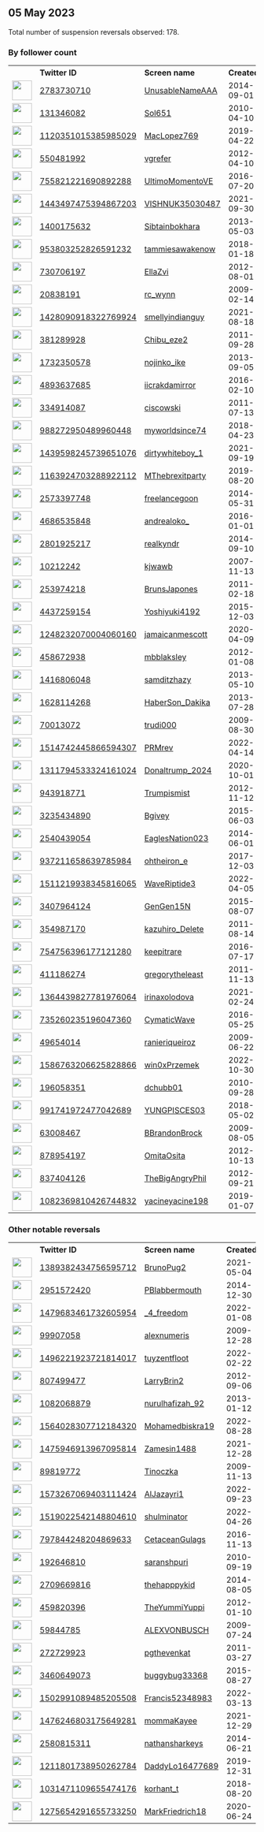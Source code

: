 
## 05 May 2023
Total number of suspension reversals observed: 178.

### By follower count
<table><tr><th></th><th align="left">Twitter ID</th><th align="left">Screen name</th>
<th align="left">Created</th><th align="left">Status</th><th align="left">Suspended</th><th align="left">Followers</th>
<tr><td><a href="https://pbs.twimg.com/profile_images/1522761536296538112/-hgymlEA_normal.jpg"><img src="https://pbs.twimg.com/profile_images/1522761536296538112/-hgymlEA_normal.jpg" width="40px" height="40px" align="center"/></a></td><td><a href="https://twitter.com/intent/user?user_id=2783730710">2783730710</a></td><td><a href="https://twitter.com/UnusableNameAAA">UnusableNameAAA</a></td><td>2014-09-01</td><td align="center"></td><td>2023-04-08</td><td>77134</td></tr>
<tr><td><a href="https://pbs.twimg.com/profile_images/1654975224389967873/1qL7Tz9Y_normal.jpg"><img src="https://pbs.twimg.com/profile_images/1654975224389967873/1qL7Tz9Y_normal.jpg" width="40px" height="40px" align="center"/></a></td><td><a href="https://twitter.com/intent/user?user_id=131346082">131346082</a></td><td><a href="https://twitter.com/Sol651">Sol651</a></td><td>2010-04-10</td><td align="center"></td><td>2022-11-17</td><td>74069</td></tr>
<tr><td><a href="https://pbs.twimg.com/profile_images/1653367450405343234/RhZYw8VG_normal.jpg"><img src="https://pbs.twimg.com/profile_images/1653367450405343234/RhZYw8VG_normal.jpg" width="40px" height="40px" align="center"/></a></td><td><a href="https://twitter.com/intent/user?user_id=1120351015385985029">1120351015385985029</a></td><td><a href="https://twitter.com/MacLopez769">MacLopez769</a></td><td>2019-04-22</td><td align="center"></td><td>2022-12-05</td><td>70669</td></tr>
<tr><td><a href="https://pbs.twimg.com/profile_images/759376480342126592/ph7XhA9i_normal.jpg"><img src="https://pbs.twimg.com/profile_images/759376480342126592/ph7XhA9i_normal.jpg" width="40px" height="40px" align="center"/></a></td><td><a href="https://twitter.com/intent/user?user_id=550481992">550481992</a></td><td><a href="https://twitter.com/vgrefer">vgrefer</a></td><td>2012-04-10</td><td align="center"></td><td>2023-02-21</td><td>36457</td></tr>
<tr><td><a href="https://pbs.twimg.com/profile_images/851195141788499968/eupvu0ef_normal.jpg"><img src="https://pbs.twimg.com/profile_images/851195141788499968/eupvu0ef_normal.jpg" width="40px" height="40px" align="center"/></a></td><td><a href="https://twitter.com/intent/user?user_id=755821221690892288">755821221690892288</a></td><td><a href="https://twitter.com/UltimoMomentoVE">UltimoMomentoVE</a></td><td>2016-07-20</td><td align="center"></td><td></td><td>15677</td></tr>
<tr><td><a href="https://pbs.twimg.com/profile_images/1657022935142367235/t52_cUGQ_normal.jpg"><img src="https://pbs.twimg.com/profile_images/1657022935142367235/t52_cUGQ_normal.jpg" width="40px" height="40px" align="center"/></a></td><td><a href="https://twitter.com/intent/user?user_id=1443497475394867203">1443497475394867203</a></td><td><a href="https://twitter.com/VISHNUK35030487">VISHNUK35030487</a></td><td>2021-09-30</td><td align="center"></td><td>2023-05-04</td><td>9916</td></tr>
<tr><td><a href="https://pbs.twimg.com/profile_images/1300068842513879042/bYQHn1fw_normal.jpg"><img src="https://pbs.twimg.com/profile_images/1300068842513879042/bYQHn1fw_normal.jpg" width="40px" height="40px" align="center"/></a></td><td><a href="https://twitter.com/intent/user?user_id=1400175632">1400175632</a></td><td><a href="https://twitter.com/Sibtainbokhara">Sibtainbokhara</a></td><td>2013-05-03</td><td align="center"></td><td>2023-05-01</td><td>9279</td></tr>
<tr><td><a href="https://pbs.twimg.com/profile_images/1342966974473793536/qI_bZNFH_normal.jpg"><img src="https://pbs.twimg.com/profile_images/1342966974473793536/qI_bZNFH_normal.jpg" width="40px" height="40px" align="center"/></a></td><td><a href="https://twitter.com/intent/user?user_id=953803252826591232">953803252826591232</a></td><td><a href="https://twitter.com/tammiesawakenow">tammiesawakenow</a></td><td>2018-01-18</td><td align="center"></td><td></td><td>9113</td></tr>
<tr><td><a href="https://pbs.twimg.com/profile_images/1418498076013121536/7PAEMXvc_normal.jpg"><img src="https://pbs.twimg.com/profile_images/1418498076013121536/7PAEMXvc_normal.jpg" width="40px" height="40px" align="center"/></a></td><td><a href="https://twitter.com/intent/user?user_id=730706197">730706197</a></td><td><a href="https://twitter.com/EllaZvi">EllaZvi</a></td><td>2012-08-01</td><td align="center"></td><td>2022-09-28</td><td>9037</td></tr>
<tr><td><a href="https://pbs.twimg.com/profile_images/1228074275384385536/AwuVlyA3_normal.jpg"><img src="https://pbs.twimg.com/profile_images/1228074275384385536/AwuVlyA3_normal.jpg" width="40px" height="40px" align="center"/></a></td><td><a href="https://twitter.com/intent/user?user_id=20838191">20838191</a></td><td><a href="https://twitter.com/rc_wynn">rc_wynn</a></td><td>2009-02-14</td><td align="center"></td><td></td><td>7845</td></tr>
<tr><td><a href="https://pbs.twimg.com/profile_images/1659000530285330432/3tpOvW7v_normal.jpg"><img src="https://pbs.twimg.com/profile_images/1659000530285330432/3tpOvW7v_normal.jpg" width="40px" height="40px" align="center"/></a></td><td><a href="https://twitter.com/intent/user?user_id=1428090918322769924">1428090918322769924</a></td><td><a href="https://twitter.com/smellyindianguy">smellyindianguy</a></td><td>2021-08-18</td><td align="center"></td><td></td><td>6935</td></tr>
<tr><td><a href="https://pbs.twimg.com/profile_images/1550182702913134594/5a-aI4fw_normal.jpg"><img src="https://pbs.twimg.com/profile_images/1550182702913134594/5a-aI4fw_normal.jpg" width="40px" height="40px" align="center"/></a></td><td><a href="https://twitter.com/intent/user?user_id=381289928">381289928</a></td><td><a href="https://twitter.com/Chibu_eze2">Chibu_eze2</a></td><td>2011-09-28</td><td align="center"></td><td>2022-10-11</td><td>6813</td></tr>
<tr><td><a href="https://pbs.twimg.com/profile_images/1388759278320689154/gxMHMtFD_normal.jpg"><img src="https://pbs.twimg.com/profile_images/1388759278320689154/gxMHMtFD_normal.jpg" width="40px" height="40px" align="center"/></a></td><td><a href="https://twitter.com/intent/user?user_id=1732350578">1732350578</a></td><td><a href="https://twitter.com/nojinko_ike">nojinko_ike</a></td><td>2013-09-05</td><td align="center"></td><td>2022-11-17</td><td>5481</td></tr>
<tr><td><a href="https://pbs.twimg.com/profile_images/1322950013794877447/V0ecuO1a_normal.jpg"><img src="https://pbs.twimg.com/profile_images/1322950013794877447/V0ecuO1a_normal.jpg" width="40px" height="40px" align="center"/></a></td><td><a href="https://twitter.com/intent/user?user_id=4893637685">4893637685</a></td><td><a href="https://twitter.com/iicrakdamirror">iicrakdamirror</a></td><td>2016-02-10</td><td align="center"></td><td></td><td>4547</td></tr>
<tr><td><a href="https://pbs.twimg.com/profile_images/1350089099353448448/-_E_Kbk0_normal.jpg"><img src="https://pbs.twimg.com/profile_images/1350089099353448448/-_E_Kbk0_normal.jpg" width="40px" height="40px" align="center"/></a></td><td><a href="https://twitter.com/intent/user?user_id=334914087">334914087</a></td><td><a href="https://twitter.com/ciscowski">ciscowski</a></td><td>2011-07-13</td><td align="center"></td><td>2022-03-22</td><td>4006</td></tr>
<tr><td><a href="https://pbs.twimg.com/profile_images/1125972763557203968/tHq8_wtq_normal.jpg"><img src="https://pbs.twimg.com/profile_images/1125972763557203968/tHq8_wtq_normal.jpg" width="40px" height="40px" align="center"/></a></td><td><a href="https://twitter.com/intent/user?user_id=988272950489960448">988272950489960448</a></td><td><a href="https://twitter.com/myworldsince74">myworldsince74</a></td><td>2018-04-23</td><td align="center"></td><td></td><td>3978</td></tr>
<tr><td><a href="https://pbs.twimg.com/profile_images/1657425840194433025/h5_9eedJ_normal.jpg"><img src="https://pbs.twimg.com/profile_images/1657425840194433025/h5_9eedJ_normal.jpg" width="40px" height="40px" align="center"/></a></td><td><a href="https://twitter.com/intent/user?user_id=1439598245739651076">1439598245739651076</a></td><td><a href="https://twitter.com/dirtywhiteboy_1">dirtywhiteboy_1</a></td><td>2021-09-19</td><td align="center"></td><td>2022-10-01</td><td>3850</td></tr>
<tr><td><a href="https://pbs.twimg.com/profile_images/1384510350616313859/do-stJBz_normal.jpg"><img src="https://pbs.twimg.com/profile_images/1384510350616313859/do-stJBz_normal.jpg" width="40px" height="40px" align="center"/></a></td><td><a href="https://twitter.com/intent/user?user_id=1163924703288922112">1163924703288922112</a></td><td><a href="https://twitter.com/MThebrexitparty">MThebrexitparty</a></td><td>2019-08-20</td><td align="center"></td><td>2022-08-11</td><td>3757</td></tr>
<tr><td><a href="https://pbs.twimg.com/profile_images/1653158645528403968/jr-ZSC-t_normal.jpg"><img src="https://pbs.twimg.com/profile_images/1653158645528403968/jr-ZSC-t_normal.jpg" width="40px" height="40px" align="center"/></a></td><td><a href="https://twitter.com/intent/user?user_id=2573397748">2573397748</a></td><td><a href="https://twitter.com/freelancegoon">freelancegoon</a></td><td>2014-05-31</td><td align="center"></td><td>2022-07-03</td><td>3679</td></tr>
<tr><td><a href="https://pbs.twimg.com/profile_images/1654319090549538817/zoGE7Wvo_normal.jpg"><img src="https://pbs.twimg.com/profile_images/1654319090549538817/zoGE7Wvo_normal.jpg" width="40px" height="40px" align="center"/></a></td><td><a href="https://twitter.com/intent/user?user_id=4686535848">4686535848</a></td><td><a href="https://twitter.com/andrealoko_">andrealoko_</a></td><td>2016-01-01</td><td align="center"></td><td></td><td>3676</td></tr>
<tr><td><a href="https://pbs.twimg.com/profile_images/1654305287627767811/10rvlHdd_normal.jpg"><img src="https://pbs.twimg.com/profile_images/1654305287627767811/10rvlHdd_normal.jpg" width="40px" height="40px" align="center"/></a></td><td><a href="https://twitter.com/intent/user?user_id=2801925217">2801925217</a></td><td><a href="https://twitter.com/realkyndr">realkyndr</a></td><td>2014-09-10</td><td align="center"></td><td>2022-05-06</td><td>3484</td></tr>
<tr><td><a href="https://pbs.twimg.com/profile_images/1244438700689326081/dOdk-3Fw_normal.jpg"><img src="https://pbs.twimg.com/profile_images/1244438700689326081/dOdk-3Fw_normal.jpg" width="40px" height="40px" align="center"/></a></td><td><a href="https://twitter.com/intent/user?user_id=10212242">10212242</a></td><td><a href="https://twitter.com/kjwawb">kjwawb</a></td><td>2007-11-13</td><td align="center"></td><td></td><td>3456</td></tr>
<tr><td><a href="https://pbs.twimg.com/profile_images/861067063263084544/X6OhsLPB_normal.jpg"><img src="https://pbs.twimg.com/profile_images/861067063263084544/X6OhsLPB_normal.jpg" width="40px" height="40px" align="center"/></a></td><td><a href="https://twitter.com/intent/user?user_id=253974218">253974218</a></td><td><a href="https://twitter.com/BrunsJapones">BrunsJapones</a></td><td>2011-02-18</td><td align="center">🔒</td><td></td><td>3436</td></tr>
<tr><td><a href="https://pbs.twimg.com/profile_images/842745818306166784/JqTvS5g5_normal.jpg"><img src="https://pbs.twimg.com/profile_images/842745818306166784/JqTvS5g5_normal.jpg" width="40px" height="40px" align="center"/></a></td><td><a href="https://twitter.com/intent/user?user_id=4437259154">4437259154</a></td><td><a href="https://twitter.com/Yoshiyuki4192">Yoshiyuki4192</a></td><td>2015-12-03</td><td align="center"></td><td>2022-11-09</td><td>3053</td></tr>
<tr><td><a href="https://pbs.twimg.com/profile_images/1336705271381549059/wI0IYEsx_normal.jpg"><img src="https://pbs.twimg.com/profile_images/1336705271381549059/wI0IYEsx_normal.jpg" width="40px" height="40px" align="center"/></a></td><td><a href="https://twitter.com/intent/user?user_id=1248232070004060160">1248232070004060160</a></td><td><a href="https://twitter.com/jamaicanmescott">jamaicanmescott</a></td><td>2020-04-09</td><td align="center"></td><td>2022-12-10</td><td>2767</td></tr>
<tr><td><a href="https://pbs.twimg.com/profile_images/1187508783645364226/Sn5Ear1a_normal.jpg"><img src="https://pbs.twimg.com/profile_images/1187508783645364226/Sn5Ear1a_normal.jpg" width="40px" height="40px" align="center"/></a></td><td><a href="https://twitter.com/intent/user?user_id=458672938">458672938</a></td><td><a href="https://twitter.com/mbblaksley">mbblaksley</a></td><td>2012-01-08</td><td align="center"></td><td>2023-03-26</td><td>2477</td></tr>
<tr><td><a href="https://pbs.twimg.com/profile_images/1643444438218203137/NR5Pdijh_normal.jpg"><img src="https://pbs.twimg.com/profile_images/1643444438218203137/NR5Pdijh_normal.jpg" width="40px" height="40px" align="center"/></a></td><td><a href="https://twitter.com/intent/user?user_id=1416806048">1416806048</a></td><td><a href="https://twitter.com/samditzhazy">samditzhazy</a></td><td>2013-05-10</td><td align="center"></td><td>2023-04-24</td><td>2399</td></tr>
<tr><td><a href="https://pbs.twimg.com/profile_images/886909595536551937/wRg1ey8v_normal.jpg"><img src="https://pbs.twimg.com/profile_images/886909595536551937/wRg1ey8v_normal.jpg" width="40px" height="40px" align="center"/></a></td><td><a href="https://twitter.com/intent/user?user_id=1628114268">1628114268</a></td><td><a href="https://twitter.com/HaberSon_Dakika">HaberSon_Dakika</a></td><td>2013-07-28</td><td align="center"></td><td>2023-04-08</td><td>2170</td></tr>
<tr><td><a href="https://pbs.twimg.com/profile_images/1317077781482754048/E_pwNPew_normal.jpg"><img src="https://pbs.twimg.com/profile_images/1317077781482754048/E_pwNPew_normal.jpg" width="40px" height="40px" align="center"/></a></td><td><a href="https://twitter.com/intent/user?user_id=70013072">70013072</a></td><td><a href="https://twitter.com/trudi000">trudi000</a></td><td>2009-08-30</td><td align="center"></td><td></td><td>2136</td></tr>
<tr><td><a href="https://pbs.twimg.com/profile_images/1514760836522291224/qjZYmYEx_normal.jpg"><img src="https://pbs.twimg.com/profile_images/1514760836522291224/qjZYmYEx_normal.jpg" width="40px" height="40px" align="center"/></a></td><td><a href="https://twitter.com/intent/user?user_id=1514742445866594307">1514742445866594307</a></td><td><a href="https://twitter.com/PRMrev">PRMrev</a></td><td>2022-04-14</td><td align="center"></td><td>2022-10-29</td><td>2023</td></tr>
<tr><td><a href="https://pbs.twimg.com/profile_images/1552288656362274818/TlHsQWWD_normal.jpg"><img src="https://pbs.twimg.com/profile_images/1552288656362274818/TlHsQWWD_normal.jpg" width="40px" height="40px" align="center"/></a></td><td><a href="https://twitter.com/intent/user?user_id=1311794533324161024">1311794533324161024</a></td><td><a href="https://twitter.com/Donaltrump_2024">Donaltrump_2024</a></td><td>2020-10-01</td><td align="center"></td><td>2022-07-29</td><td>1904</td></tr>
<tr><td><a href="https://pbs.twimg.com/profile_images/1037535868406251520/qEPjJIm3_normal.jpg"><img src="https://pbs.twimg.com/profile_images/1037535868406251520/qEPjJIm3_normal.jpg" width="40px" height="40px" align="center"/></a></td><td><a href="https://twitter.com/intent/user?user_id=943918771">943918771</a></td><td><a href="https://twitter.com/Trumpismist">Trumpismist</a></td><td>2012-11-12</td><td align="center"></td><td></td><td>1857</td></tr>
<tr><td><a href="https://pbs.twimg.com/profile_images/1160062621577445377/3knh0eo6_normal.jpg"><img src="https://pbs.twimg.com/profile_images/1160062621577445377/3knh0eo6_normal.jpg" width="40px" height="40px" align="center"/></a></td><td><a href="https://twitter.com/intent/user?user_id=3235434890">3235434890</a></td><td><a href="https://twitter.com/Bgivey">Bgivey</a></td><td>2015-06-03</td><td align="center"></td><td></td><td>1702</td></tr>
<tr><td><a href="https://pbs.twimg.com/profile_images/1660119580805586946/edDuAO1h_normal.jpg"><img src="https://pbs.twimg.com/profile_images/1660119580805586946/edDuAO1h_normal.jpg" width="40px" height="40px" align="center"/></a></td><td><a href="https://twitter.com/intent/user?user_id=2540439054">2540439054</a></td><td><a href="https://twitter.com/EaglesNation023">EaglesNation023</a></td><td>2014-06-01</td><td align="center"></td><td></td><td>1470</td></tr>
<tr><td><a href="https://pbs.twimg.com/profile_images/1654186031925673988/HpJoUE5O_normal.jpg"><img src="https://pbs.twimg.com/profile_images/1654186031925673988/HpJoUE5O_normal.jpg" width="40px" height="40px" align="center"/></a></td><td><a href="https://twitter.com/intent/user?user_id=937211658639785984">937211658639785984</a></td><td><a href="https://twitter.com/ohtheiron_e">ohtheiron_e</a></td><td>2017-12-03</td><td align="center"></td><td>2022-11-16</td><td>1467</td></tr>
<tr><td><a href="https://pbs.twimg.com/profile_images/1654862460761849857/UbjGLwaW_normal.jpg"><img src="https://pbs.twimg.com/profile_images/1654862460761849857/UbjGLwaW_normal.jpg" width="40px" height="40px" align="center"/></a></td><td><a href="https://twitter.com/intent/user?user_id=1511219938345816065">1511219938345816065</a></td><td><a href="https://twitter.com/WaveRiptide3">WaveRiptide3</a></td><td>2022-04-05</td><td align="center"></td><td>2022-07-14</td><td>1441</td></tr>
<tr><td><a href="https://pbs.twimg.com/profile_images/1654546570442944518/Lt3P-OUt_normal.jpg"><img src="https://pbs.twimg.com/profile_images/1654546570442944518/Lt3P-OUt_normal.jpg" width="40px" height="40px" align="center"/></a></td><td><a href="https://twitter.com/intent/user?user_id=3407964124">3407964124</a></td><td><a href="https://twitter.com/GenGen15N">GenGen15N</a></td><td>2015-08-07</td><td align="center"></td><td>2022-07-31</td><td>1365</td></tr>
<tr><td><a href="https://pbs.twimg.com/profile_images/3207558624/91730ecdba03c1e1419f240e4660d409_normal.jpeg"><img src="https://pbs.twimg.com/profile_images/3207558624/91730ecdba03c1e1419f240e4660d409_normal.jpeg" width="40px" height="40px" align="center"/></a></td><td><a href="https://twitter.com/intent/user?user_id=354987170">354987170</a></td><td><a href="https://twitter.com/kazuhiro_Delete">kazuhiro_Delete</a></td><td>2011-08-14</td><td align="center"></td><td>2022-11-09</td><td>1319</td></tr>
<tr><td><a href="https://pbs.twimg.com/profile_images/1651068710021394433/D1uzPDqK_normal.jpg"><img src="https://pbs.twimg.com/profile_images/1651068710021394433/D1uzPDqK_normal.jpg" width="40px" height="40px" align="center"/></a></td><td><a href="https://twitter.com/intent/user?user_id=754756396177121280">754756396177121280</a></td><td><a href="https://twitter.com/keepitrare">keepitrare</a></td><td>2016-07-17</td><td align="center"></td><td></td><td>1145</td></tr>
<tr><td><a href="https://pbs.twimg.com/profile_images/3132492281/15ed6a50f592cc83a7544f61b861a431_normal.jpeg"><img src="https://pbs.twimg.com/profile_images/3132492281/15ed6a50f592cc83a7544f61b861a431_normal.jpeg" width="40px" height="40px" align="center"/></a></td><td><a href="https://twitter.com/intent/user?user_id=411186274">411186274</a></td><td><a href="https://twitter.com/gregorytheleast">gregorytheleast</a></td><td>2011-11-13</td><td align="center"></td><td>2022-04-11</td><td>1111</td></tr>
<tr><td><a href="https://pbs.twimg.com/profile_images/1656242909530980353/QhxXKniM_normal.jpg"><img src="https://pbs.twimg.com/profile_images/1656242909530980353/QhxXKniM_normal.jpg" width="40px" height="40px" align="center"/></a></td><td><a href="https://twitter.com/intent/user?user_id=1364439827781976064">1364439827781976064</a></td><td><a href="https://twitter.com/irinaxolodova">irinaxolodova</a></td><td>2021-02-24</td><td align="center"></td><td>2022-05-07</td><td>994</td></tr>
<tr><td><a href="https://pbs.twimg.com/profile_images/1659210629188837381/j3-3Y5FP_normal.jpg"><img src="https://pbs.twimg.com/profile_images/1659210629188837381/j3-3Y5FP_normal.jpg" width="40px" height="40px" align="center"/></a></td><td><a href="https://twitter.com/intent/user?user_id=735260235196047360">735260235196047360</a></td><td><a href="https://twitter.com/CymaticWave">CymaticWave</a></td><td>2016-05-25</td><td align="center"></td><td></td><td>949</td></tr>
<tr><td><a href="https://pbs.twimg.com/profile_images/1459304117407473669/AQUs_xeG_normal.jpg"><img src="https://pbs.twimg.com/profile_images/1459304117407473669/AQUs_xeG_normal.jpg" width="40px" height="40px" align="center"/></a></td><td><a href="https://twitter.com/intent/user?user_id=49654014">49654014</a></td><td><a href="https://twitter.com/ranieriqueiroz">ranieriqueiroz</a></td><td>2009-06-22</td><td align="center"></td><td>2022-08-23</td><td>865</td></tr>
<tr><td><a href="https://pbs.twimg.com/profile_images/1658212350174830607/_ItlnGrF_normal.jpg"><img src="https://pbs.twimg.com/profile_images/1658212350174830607/_ItlnGrF_normal.jpg" width="40px" height="40px" align="center"/></a></td><td><a href="https://twitter.com/intent/user?user_id=1586763206625828866">1586763206625828866</a></td><td><a href="https://twitter.com/win0xPrzemek">win0xPrzemek</a></td><td>2022-10-30</td><td align="center"></td><td>2023-03-07</td><td>833</td></tr>
<tr><td><a href="https://pbs.twimg.com/profile_images/722410748442386441/0MXILJKi_normal.jpg"><img src="https://pbs.twimg.com/profile_images/722410748442386441/0MXILJKi_normal.jpg" width="40px" height="40px" align="center"/></a></td><td><a href="https://twitter.com/intent/user?user_id=196058351">196058351</a></td><td><a href="https://twitter.com/dchubb01">dchubb01</a></td><td>2010-09-28</td><td align="center"></td><td></td><td>824</td></tr>
<tr><td><a href="https://pbs.twimg.com/profile_images/1172964907240869897/yZ_KnRi6_normal.jpg"><img src="https://pbs.twimg.com/profile_images/1172964907240869897/yZ_KnRi6_normal.jpg" width="40px" height="40px" align="center"/></a></td><td><a href="https://twitter.com/intent/user?user_id=991741972477042689">991741972477042689</a></td><td><a href="https://twitter.com/YUNGPISCES03">YUNGPISCES03</a></td><td>2018-05-02</td><td align="center">🔒</td><td></td><td>795</td></tr>
<tr><td><a href="https://pbs.twimg.com/profile_images/1276211874040872962/fq3fK01K_normal.jpg"><img src="https://pbs.twimg.com/profile_images/1276211874040872962/fq3fK01K_normal.jpg" width="40px" height="40px" align="center"/></a></td><td><a href="https://twitter.com/intent/user?user_id=63008467">63008467</a></td><td><a href="https://twitter.com/BBrandonBrock">BBrandonBrock</a></td><td>2009-08-05</td><td align="center"></td><td></td><td>746</td></tr>
<tr><td><a href="https://pbs.twimg.com/profile_images/1655219390097379331/hTmqFPGp_normal.jpg"><img src="https://pbs.twimg.com/profile_images/1655219390097379331/hTmqFPGp_normal.jpg" width="40px" height="40px" align="center"/></a></td><td><a href="https://twitter.com/intent/user?user_id=878954197">878954197</a></td><td><a href="https://twitter.com/OmitaOsita">OmitaOsita</a></td><td>2012-10-13</td><td align="center"></td><td>2023-03-28</td><td>673</td></tr>
<tr><td><a href="https://pbs.twimg.com/profile_images/1290345597099102208/Btfoo2yM_normal.jpg"><img src="https://pbs.twimg.com/profile_images/1290345597099102208/Btfoo2yM_normal.jpg" width="40px" height="40px" align="center"/></a></td><td><a href="https://twitter.com/intent/user?user_id=837404126">837404126</a></td><td><a href="https://twitter.com/TheBigAngryPhil">TheBigAngryPhil</a></td><td>2012-09-21</td><td align="center"></td><td></td><td>635</td></tr>
<tr><td><a href="https://pbs.twimg.com/profile_images/1568527223803576321/CCgcDgkz_normal.jpg"><img src="https://pbs.twimg.com/profile_images/1568527223803576321/CCgcDgkz_normal.jpg" width="40px" height="40px" align="center"/></a></td><td><a href="https://twitter.com/intent/user?user_id=1082369810426744832">1082369810426744832</a></td><td><a href="https://twitter.com/yacineyacine198">yacineyacine198</a></td><td>2019-01-07</td><td align="center"></td><td>2022-09-27</td><td>602</td></tr>
</table>

### Other notable reversals
<table><tr><th></th><th align="left">Twitter ID</th><th align="left">Screen name</th>
<th align="left">Created</th><th align="left">Status</th><th align="left">Suspended</th><th align="left">Followers</th>
<tr><td><a href="https://pbs.twimg.com/profile_images/1390785584973574144/Q0T5i0O__normal.jpg"><img src="https://pbs.twimg.com/profile_images/1390785584973574144/Q0T5i0O__normal.jpg" width="40px" height="40px" align="center"/></a></td><td><a href="https://twitter.com/intent/user?user_id=1389382434756595712">1389382434756595712</a></td><td><a href="https://twitter.com/BrunoPug2">BrunoPug2</a></td><td>2021-05-04</td><td align="center"></td><td>2022-12-02</td><td>207</td></tr>
<tr><td><a href="https://pbs.twimg.com/profile_images/1453704447117438978/rT4fye54_normal.jpg"><img src="https://pbs.twimg.com/profile_images/1453704447117438978/rT4fye54_normal.jpg" width="40px" height="40px" align="center"/></a></td><td><a href="https://twitter.com/intent/user?user_id=2951572420">2951572420</a></td><td><a href="https://twitter.com/PBlabbermouth">PBlabbermouth</a></td><td>2014-12-30</td><td align="center"></td><td>2023-04-23</td><td>500</td></tr>
<tr><td><a href="https://pbs.twimg.com/profile_images/1485989140944592897/qoFRb9FQ_normal.jpg"><img src="https://pbs.twimg.com/profile_images/1485989140944592897/qoFRb9FQ_normal.jpg" width="40px" height="40px" align="center"/></a></td><td><a href="https://twitter.com/intent/user?user_id=1479683461732605954">1479683461732605954</a></td><td><a href="https://twitter.com/_4_freedom">_4_freedom</a></td><td>2022-01-08</td><td align="center"></td><td>2022-12-07</td><td>36</td></tr>
<tr><td><a href="https://pbs.twimg.com/profile_images/1452375135697215494/fHwqDwum_normal.jpg"><img src="https://pbs.twimg.com/profile_images/1452375135697215494/fHwqDwum_normal.jpg" width="40px" height="40px" align="center"/></a></td><td><a href="https://twitter.com/intent/user?user_id=99907058">99907058</a></td><td><a href="https://twitter.com/alexnumeris">alexnumeris</a></td><td>2009-12-28</td><td align="center"></td><td>2022-12-14</td><td>194</td></tr>
<tr><td><a href="https://pbs.twimg.com/profile_images/1642952519096647681/Jqd01NVK_normal.png"><img src="https://pbs.twimg.com/profile_images/1642952519096647681/Jqd01NVK_normal.png" width="40px" height="40px" align="center"/></a></td><td><a href="https://twitter.com/intent/user?user_id=1496221923721814017">1496221923721814017</a></td><td><a href="https://twitter.com/tuyzentfloot">tuyzentfloot</a></td><td>2022-02-22</td><td align="center"></td><td>2023-04-21</td><td>28</td></tr>
<tr><td><a href="https://pbs.twimg.com/profile_images/2583580656/d431f9e3623d92cc6c630c96272679ae7dfa1a8f100da-1B95CG_normal.jpg"><img src="https://pbs.twimg.com/profile_images/2583580656/d431f9e3623d92cc6c630c96272679ae7dfa1a8f100da-1B95CG_normal.jpg" width="40px" height="40px" align="center"/></a></td><td><a href="https://twitter.com/intent/user?user_id=807499477">807499477</a></td><td><a href="https://twitter.com/LarryBrin2">LarryBrin2</a></td><td>2012-09-06</td><td align="center">🔒</td><td>2022-12-10</td><td>0</td></tr>
<tr><td><a href="https://pbs.twimg.com/profile_images/842799974488399872/NMumJHoq_normal.jpg"><img src="https://pbs.twimg.com/profile_images/842799974488399872/NMumJHoq_normal.jpg" width="40px" height="40px" align="center"/></a></td><td><a href="https://twitter.com/intent/user?user_id=1082068879">1082068879</a></td><td><a href="https://twitter.com/nurulhafizah_92">nurulhafizah_92</a></td><td>2013-01-12</td><td align="center">🔒</td><td>2022-12-12</td><td>119</td></tr>
<tr><td><a href="https://pbs.twimg.com/profile_images/1574154102019350529/awwqo8QX_normal.jpg"><img src="https://pbs.twimg.com/profile_images/1574154102019350529/awwqo8QX_normal.jpg" width="40px" height="40px" align="center"/></a></td><td><a href="https://twitter.com/intent/user?user_id=1564028307712184320">1564028307712184320</a></td><td><a href="https://twitter.com/Mohamedbiskra19">Mohamedbiskra19</a></td><td>2022-08-28</td><td align="center"></td><td>2023-01-15</td><td>400</td></tr>
<tr><td><a href="https://pbs.twimg.com/profile_images/1656039397383389192/rJLAJFjI_normal.jpg"><img src="https://pbs.twimg.com/profile_images/1656039397383389192/rJLAJFjI_normal.jpg" width="40px" height="40px" align="center"/></a></td><td><a href="https://twitter.com/intent/user?user_id=1475946913967095814">1475946913967095814</a></td><td><a href="https://twitter.com/Zamesin1488">Zamesin1488</a></td><td>2021-12-28</td><td align="center"></td><td>2022-12-07</td><td>92</td></tr>
<tr><td><a href="https://pbs.twimg.com/profile_images/1306292797/Snow_cats_email_normal.jpg"><img src="https://pbs.twimg.com/profile_images/1306292797/Snow_cats_email_normal.jpg" width="40px" height="40px" align="center"/></a></td><td><a href="https://twitter.com/intent/user?user_id=89819772">89819772</a></td><td><a href="https://twitter.com/Tinoczka">Tinoczka</a></td><td>2009-11-13</td><td align="center">🔒</td><td>2023-03-01</td><td>46</td></tr>
<tr><td><a href="https://pbs.twimg.com/profile_images/1599132410561662976/pkMQQ-dY_normal.jpg"><img src="https://pbs.twimg.com/profile_images/1599132410561662976/pkMQQ-dY_normal.jpg" width="40px" height="40px" align="center"/></a></td><td><a href="https://twitter.com/intent/user?user_id=1573267069403111424">1573267069403111424</a></td><td><a href="https://twitter.com/AlJazayri1">AlJazayri1</a></td><td>2022-09-23</td><td align="center"></td><td>2022-12-06</td><td>326</td></tr>
<tr><td><a href="https://pbs.twimg.com/profile_images/1591417193539031041/RwUhaghf_normal.jpg"><img src="https://pbs.twimg.com/profile_images/1591417193539031041/RwUhaghf_normal.jpg" width="40px" height="40px" align="center"/></a></td><td><a href="https://twitter.com/intent/user?user_id=1519022542148804610">1519022542148804610</a></td><td><a href="https://twitter.com/shulminator">shulminator</a></td><td>2022-04-26</td><td align="center">🔒</td><td>2023-01-28</td><td>0</td></tr>
<tr><td><a href="https://pbs.twimg.com/profile_images/1269178809376481280/NZj0D-uI_normal.jpg"><img src="https://pbs.twimg.com/profile_images/1269178809376481280/NZj0D-uI_normal.jpg" width="40px" height="40px" align="center"/></a></td><td><a href="https://twitter.com/intent/user?user_id=797844248204869633">797844248204869633</a></td><td><a href="https://twitter.com/CetaceanGulags">CetaceanGulags</a></td><td>2016-11-13</td><td align="center"></td><td>2022-05-25</td><td>97</td></tr>
<tr><td><a href="https://pbs.twimg.com/profile_images/1441528883438755845/pLY1Xcsy_normal.jpg"><img src="https://pbs.twimg.com/profile_images/1441528883438755845/pLY1Xcsy_normal.jpg" width="40px" height="40px" align="center"/></a></td><td><a href="https://twitter.com/intent/user?user_id=192646810">192646810</a></td><td><a href="https://twitter.com/saranshpuri">saranshpuri</a></td><td>2010-09-19</td><td align="center"></td><td>2023-03-28</td><td>32</td></tr>
<tr><td><a href="https://pbs.twimg.com/profile_images/1421944243854057472/Jjd57k3y_normal.jpg"><img src="https://pbs.twimg.com/profile_images/1421944243854057472/Jjd57k3y_normal.jpg" width="40px" height="40px" align="center"/></a></td><td><a href="https://twitter.com/intent/user?user_id=2709669816">2709669816</a></td><td><a href="https://twitter.com/thehapppykid">thehapppykid</a></td><td>2014-08-05</td><td align="center"></td><td>2023-03-15</td><td>154</td></tr>
<tr><td><a href="https://pbs.twimg.com/profile_images/1656129067094093826/PaUlIdNi_normal.jpg"><img src="https://pbs.twimg.com/profile_images/1656129067094093826/PaUlIdNi_normal.jpg" width="40px" height="40px" align="center"/></a></td><td><a href="https://twitter.com/intent/user?user_id=459820396">459820396</a></td><td><a href="https://twitter.com/TheYummiYuppi">TheYummiYuppi</a></td><td>2012-01-10</td><td align="center"></td><td>2023-03-24</td><td>20</td></tr>
<tr><td><a href="https://pbs.twimg.com/profile_images/440424287212544000/uThbymz-_normal.jpeg"><img src="https://pbs.twimg.com/profile_images/440424287212544000/uThbymz-_normal.jpeg" width="40px" height="40px" align="center"/></a></td><td><a href="https://twitter.com/intent/user?user_id=59844785">59844785</a></td><td><a href="https://twitter.com/ALEXVONBUSCH">ALEXVONBUSCH</a></td><td>2009-07-24</td><td align="center">🔒</td><td>2023-01-15</td><td>23</td></tr>
<tr><td><a href="https://pbs.twimg.com/profile_images/1658545372954865664/XIGeZgAg_normal.jpg"><img src="https://pbs.twimg.com/profile_images/1658545372954865664/XIGeZgAg_normal.jpg" width="40px" height="40px" align="center"/></a></td><td><a href="https://twitter.com/intent/user?user_id=272729923">272729923</a></td><td><a href="https://twitter.com/pgthevenkat">pgthevenkat</a></td><td>2011-03-27</td><td align="center"></td><td>2023-01-12</td><td>306</td></tr>
<tr><td><a href="https://pbs.twimg.com/profile_images/1496314367285108738/HMAW0nWH_normal.jpg"><img src="https://pbs.twimg.com/profile_images/1496314367285108738/HMAW0nWH_normal.jpg" width="40px" height="40px" align="center"/></a></td><td><a href="https://twitter.com/intent/user?user_id=3460649073">3460649073</a></td><td><a href="https://twitter.com/buggybug33368">buggybug33368</a></td><td>2015-08-27</td><td align="center"></td><td>2023-02-01</td><td>192</td></tr>
<tr><td><a href="https://pbs.twimg.com/profile_images/1602241295895994370/02jhm5Ki_normal.jpg"><img src="https://pbs.twimg.com/profile_images/1602241295895994370/02jhm5Ki_normal.jpg" width="40px" height="40px" align="center"/></a></td><td><a href="https://twitter.com/intent/user?user_id=1502991089485205508">1502991089485205508</a></td><td><a href="https://twitter.com/Francis52348983">Francis52348983</a></td><td>2022-03-13</td><td align="center"></td><td>2022-12-19</td><td>210</td></tr>
<tr><td><a href="https://pbs.twimg.com/profile_images/1560665983009816576/9h9Dzn1E_normal.jpg"><img src="https://pbs.twimg.com/profile_images/1560665983009816576/9h9Dzn1E_normal.jpg" width="40px" height="40px" align="center"/></a></td><td><a href="https://twitter.com/intent/user?user_id=1476246803175649281">1476246803175649281</a></td><td><a href="https://twitter.com/mommaKayee">mommaKayee</a></td><td>2021-12-29</td><td align="center"></td><td>2023-01-12</td><td>289</td></tr>
<tr><td><a href="https://pbs.twimg.com/profile_images/480404776476102656/huENYiZG_normal.jpeg"><img src="https://pbs.twimg.com/profile_images/480404776476102656/huENYiZG_normal.jpeg" width="40px" height="40px" align="center"/></a></td><td><a href="https://twitter.com/intent/user?user_id=2580815311">2580815311</a></td><td><a href="https://twitter.com/nathansharkeys">nathansharkeys</a></td><td>2014-06-21</td><td align="center"></td><td>2023-04-04</td><td>103</td></tr>
<tr><td><a href="https://pbs.twimg.com/profile_images/1276767211948892160/6WU84y6r_normal.jpg"><img src="https://pbs.twimg.com/profile_images/1276767211948892160/6WU84y6r_normal.jpg" width="40px" height="40px" align="center"/></a></td><td><a href="https://twitter.com/intent/user?user_id=1211801738950262784">1211801738950262784</a></td><td><a href="https://twitter.com/DaddyLo16477689">DaddyLo16477689</a></td><td>2019-12-31</td><td align="center"></td><td>2022-10-26</td><td>245</td></tr>
<tr><td><a href="https://pbs.twimg.com/profile_images/1650827549163880449/z9O9I2JV_normal.jpg"><img src="https://pbs.twimg.com/profile_images/1650827549163880449/z9O9I2JV_normal.jpg" width="40px" height="40px" align="center"/></a></td><td><a href="https://twitter.com/intent/user?user_id=1031471109655474176">1031471109655474176</a></td><td><a href="https://twitter.com/korhant_t">korhant_t</a></td><td>2018-08-20</td><td align="center"></td><td>2022-12-31</td><td>157</td></tr>
<tr><td><a href="https://pbs.twimg.com/profile_images/1635336119062761472/HrtwbI5W_normal.jpg"><img src="https://pbs.twimg.com/profile_images/1635336119062761472/HrtwbI5W_normal.jpg" width="40px" height="40px" align="center"/></a></td><td><a href="https://twitter.com/intent/user?user_id=1275654291655733250">1275654291655733250</a></td><td><a href="https://twitter.com/MarkFriedrich18">MarkFriedrich18</a></td><td>2020-06-24</td><td align="center"></td><td>2023-04-11</td><td>2</td></tr>
</table>
